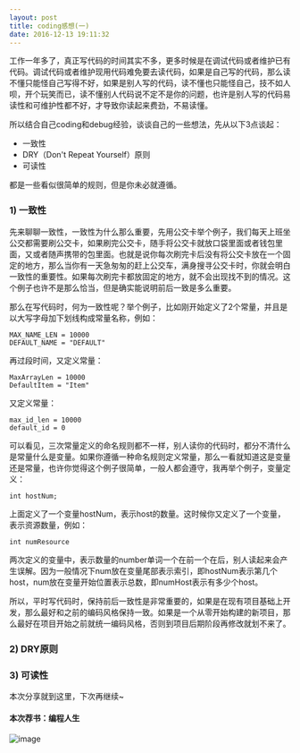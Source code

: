 ```yaml
---
layout: post
title: coding感想(一)
date: 2016-12-13 19:11:32
---
```


工作一年多了，真正写代码的时间其实不多，更多时候是在调试代码或者维护已有代码。调试代码或者维护现用代码难免要去读代码，如果是自己写的代码，那么读不懂只能怪自己写得不好，如果是别人写的代码，读不懂也只能怪自己，技不如人呗，开个玩笑而已，读不懂别人代码说不定不是你的问题，也许是别人写的代码易读性和可维护性都不好，才导致你读起来费劲，不易读懂。

所以结合自己coding和debug经验，谈谈自己的一些想法，先从以下3点谈起：

- 一致性
- DRY（Don't Repeat Yourself）原则
- 可读性

都是一些看似很简单的规则，但是你未必就遵循。

### 1) 一致性

先来聊聊一致性，一致性为什么那么重要，先用公交卡举个例子，我们每天上班坐公交都需要刷公交卡，如果刷完公交卡，随手将公交卡就放口袋里面或者钱包里面，又或者随声携带的包里面。也就是说你每次刷完卡后没有将公交卡放在一个固定的地方，那么当你有一天急匆匆的赶上公交车，满身搜寻公交卡时，你就会明白一致性的重要性。如果每次刷完卡都放固定的地方，就不会出现找不到的情况。这个例子也许不是那么恰当，但是确实能说明前后一致是多么重要。

那么在写代码时，何为一致性呢？举个例子，比如刚开始定义了2个常量，并且是以大写字母加下划线构成常量名称，例如：

    MAX_NAME_LEN = 10000
    DEFAULT_NAME = "DEFAULT"

再过段时间，又定义常量：

    MaxArrayLen = 10000
    DefaultItem = "Item"

又定义常量：

    max_id_len = 10000
    default_id = 0

可以看见，三次常量定义的命名规则都不一样，别人读你的代码时，都分不清什么是常量什么是变量。如果你遵循一种命名规则定义常量，那么一看就知道这是变量还是常量，也许你觉得这个例子很简单，一般人都会遵守，我再举个例子，变量定义：

    int hostNum;

上面定义了一个变量hostNum，表示host的数量。这时候你又定义了一个变量，表示资源数量，例如：

    int numResource

两次定义的变量中，表示数量的number单词一个在前一个在后，别人读起来会产生误解。因为一般情况下num放在变量尾部表示索引，即hostNum表示第几个host，num放在变量开始位置表示总数，即numHost表示有多少个host。

所以，平时写代码时，保持前后一致性是非常重要的，如果是在现有项目基础上开发，那么最好和之前的编码风格保持一致。如果是一个从零开始构建的新项目，那么最好在项目开始之前就统一编码风格，否则到项目后期阶段再修改就划不来了。

### 2) DRY原则



### 3) 可读性



本次分享就到这里，下次再继续~

#### 本次荐书：编程人生

![image](https://img12.360buyimg.com/n7/jfs/t760/204/6411790/154557/996c0759/547c476eN18c67044.jpg)

